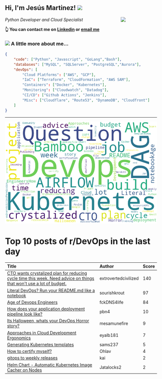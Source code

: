 <!--
**jmartinezl/jmartinezl** is a ✨ _special_ ✨ repository because its `README.md` (this file) appears on your GitHub profile.

Here are some ideas to get you started:

- 🔭 I’m currently working on ...
- 🌱 I’m currently learning ...
- 👯 I’m looking to collaborate on ...
- 🤔 I’m looking for help with ...
- 💬 Ask me about ...
- 📫 How to reach me: ...
- 😄 Pronouns: ...
- ⚡ Fun fact: ...
-->

<h2>Hi, I'm Jesús Martinez! <img src="https://media.giphy.com/media/WUlplcMpOCEmTGBtBW/giphy.gif" width="30"> </h2>
<img align='right' src="https://media.giphy.com/media/NytMLKyiaIh6VH9SPm/giphy.gif" width="120">
<p><em>Python Developer and Cloud Specialist
</em></p>

**👆 You can contact me on [Linkedin](https://www.linkedin.com/in/jes%C3%BAs-martinez-2b7b10104/) or [email me](mailto:jesus.mtz.lorenzo@gmail.com)**

### <img src="https://media.giphy.com/media/VgCDAzcKvsR6OM0uWg/giphy.gif" width="50"> A little more about me...  

```json
{
    "code": ["Python", "Javascript", "GoLang","Bash"],
    "databases": ["MySQL", "SQLServer", "PostgreSQL","Aurora"],
    "devOps": [
        "Cloud Platforms": ["AWS", "GCP"],
        "IaC": ["Terraform", "CloudFormation", "AWS SAM"],
        "Containers": ["Docker", "Kubernetes"],
        "Monitoring": ["Cloudwatch", "Datadog"],
        "CI/CD": ["Github Actions", "Jenkins"],
        "Misc": ["Cloudflare", "Route53", "DynamoDB", "Cloudfront"]
    ]
}
```
---

![Wordcloud](./cloud.png)

# Top 10 posts of r/DevOps in the last day

| Title | Author | Score |
|:---|:---|:---|
| [CTO wants crystalized plan for reducing cycle time this week. Need advice on things that won't use a lot of budget.](https://www.reddit.com/r/devops/comments/yigsez/cto_wants_crystalized_plan_for_reducing_cycle/) | extrovertedcivilized | 140 |
| [Literal DevOps? Run your README.md like a notebook](https://www.reddit.com/r/devops/comments/yid7cc/literal_devops_run_your_readmemd_like_a_notebook/) | sourishkrout | 97 |
| [Age of Devops Engineers](https://www.reddit.com/r/devops/comments/yij0sl/age_of_devops_engineers/) | fckDNS4life | 84 |
| [How does your application deployment pipeline look like?](https://www.reddit.com/r/devops/comments/yj4umq/how_does_your_application_deployment_pipeline/) | pbn4 | 10 |
| [Its Halloween, whats your DevOps Horror story?](https://www.reddit.com/r/devops/comments/yiqk4i/its_halloween_whats_your_devops_horror_story/) | mesamunefire | 9 |
| [Approaches in Cloud Development Ergonomics](https://www.reddit.com/r/devops/comments/yj3tmx/approaches_in_cloud_development_ergonomics/) | eyalb181 | 7 |
| [Generating Kubernetes templates](https://www.reddit.com/r/devops/comments/yiqhbr/generating_kubernetes_templates/) | sams237 | 5 |
| [How to certify myself?](https://www.reddit.com/r/devops/comments/yj6ojs/how_to_certify_myself/) | Ohlav | 4 |
| [gitops to weekly releases](https://www.reddit.com/r/devops/comments/yj0b4l/gitops_to_weekly_releases/) | kai | 2 |
| [Helm Chart - Automatic Kubernetes Image Cacher on Nodes](https://www.reddit.com/r/devops/comments/yj36cv/helm_chart_automatic_kubernetes_image_cacher_on/) | Jatalocks2 | 2 |
